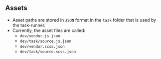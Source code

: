 ## Assets
- Asset paths are stored in `JSON` format in the `task` folder that is used by the task-runner.
- Currently, the asset files are called:
	- `dev/vendor.js.json`
	- `dev/task/source.js.json`
	- `dev/vendor.scss.json`
	- `dev/task/source.scss.json`